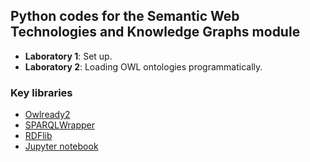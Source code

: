 ## Python codes for the Semantic Web Technologies and Knowledge Graphs module

- **Laboratory 1**: Set up.
- **Laboratory 2**: Loading OWL ontologies programmatically.


### Key libraries
- [Owlready2](https://owlready2.readthedocs.io/en/latest/intro.html)
- [SPARQLWrapper](https://github.com/RDFLib/sparqlwrapper)
- [RDFlib](https://rdflib.readthedocs.io/en/stable/)
- [Jupyter notebook](https://jupyter-notebook.readthedocs.io/en/latest/)


